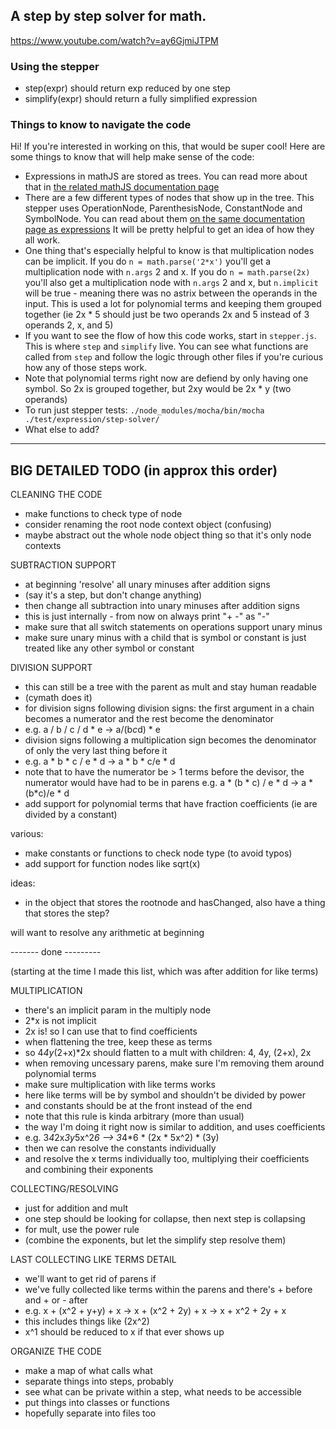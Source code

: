 ## A step by step solver for math.

https://www.youtube.com/watch?v=ay6GjmiJTPM

### Using the stepper

- step(expr) should return exp reduced by one step
- simplify(expr) should return a fully simplified expression

### Things to know to navigate the code

Hi! If you're interested in working on this, that would be super cool!
Here are some things to know that will help make sense of the code:

- Expressions in mathJS are stored as trees. You can read more about that in
  [the related mathJS documentation page](http://mathjs.org/docs/expressions/expression_trees.html)
- There are a few different types of nodes that show up in the tree.
  This stepper uses OperationNode, ParenthesisNode, ConstantNode and SymbolNode. You can read about
  them [on the same documentation page as expressions](http://mathjs.org/docs/expressions/expression_trees.html)
  It will be pretty helpful to get an idea of how they all work.
- One thing that's especially helpful to know is that multiplication nodes can be implicit.
  If you do `n = math.parse('2*x')` you'll get a multiplication node with `n.args` 2 and x.
  If you do `n = math.parse(2x)` you'll also get a multiplication node with `n.args` 2 and x,
  but `n.implicit` will be true - meaning there was no astrix between the operands in the input.
  This is used a lot for polynomial terms and keeping them grouped together (ie 2x * 5 should just
  be two operands 2x and 5 instead of 3 operands 2, x, and 5)
- If you want to see the flow of how this code works, start in `stepper.js`. This is where `step` and
  `simplify` live. You can see what functions are called from `step` and follow the logic through other
  files if you're curious how any of those steps work.
- Note that polynomial terms right now are defiend by only having one symbol. So 2x is grouped together,
  but 2xy would be 2x * y (two operands)
- To run just stepper tests: `./node_modules/mocha/bin/mocha ./test/expression/step-solver/`
- What else to add?

--------

## BIG DETAILED TODO (in approx this order)

CLEANING THE CODE

- make functions to check type of node
- consider renaming the root node context object (confusing)
- maybe abstract out the whole node object thing so that it's only node contexts

SUBTRACTION SUPPORT

- at beginning 'resolve' all unary minuses after addition signs
 - (say it's a step, but don't change anything)
- then change all subtraction into unary minuses after addition signs
 - this is just internally - from now on always print "+ -" as "-"
- make sure that all switch statements on operations support unary minus
- make sure unary minus with a child that is symbol or constant is just treated
  like any other symbol or constant

DIVISION SUPPORT

- this can still be a tree with the parent as mult and stay human readable
 - (cymath does it)
- for division signs following division signs: the first argument in a chain
  becomes a numerator and the rest become the denominator
 - e.g. a / b / c / d * e -> a/(b*c*d) * e
- division signs following a multiplication sign becomes the denominator of
  only the very last thing before it
 - e.g. a * b * c / e * d -> a * b * c/e * d
- note that to have the numerator be > 1 terms before the devisor, the numerator
  would have had to be in parens e.g. a * (b * c) / e * d -> a * (b*c)/e * d
- add support for polynomial terms that have fraction coefficients (ie are divided by a constant)


various:

- make constants or functions to check node type (to avoid typos)
- add support for function nodes like sqrt(x)

ideas:

- in the object that stores the rootnode and hasChanged, also have a thing that
  stores the step?

will want to resolve any arithmetic at beginning

------- done ---------

(starting at the time I made this list, which was after addition for like terms)

MULTIPLICATION

- there's an implicit param in the multiply node
 - 2*x is not implicit
 - 2x is! so I can use that to find coefficients
- when flattening the tree, keep these as terms
 - so 4*4y*(2+x)*2x should flatten to a mult with children: 4, 4y, (2+x), 2x
- when removing uncessary parens, make sure I'm removing them around polynomial terms
- make sure multiplication with like terms works
 - here like terms will be by symbol and shouldn't be divided by power
 - and constants should be at the front instead of the end
 - note that this rule is kinda arbitrary (more than usual)
 - the way I'm doing it right now is similar to addition, and uses coefficients
 - e.g. 3*4*2x*3y*5x^2*6 --> 3*4*6 * (2x * 5x^2) * (3y)
 - then we can resolve the constants individually
 - and resolve the x terms individually too, multiplying their coefficients
   and combining their exponents

COLLECTING/RESOLVING

- just for addition and mult
- one step should be looking for collapse, then next step is collapsing
- for mult, use the power rule
- (combine the exponents, but let the simplify step resolve them)

LAST COLLECTING LIKE TERMS DETAIL

- we'll want to get rid of parens if
 - we've fully collected like terms within the parens and there's + before and + or - after
 - e.g. x + (x^2 + y+y) + x -> x + (x^2 + 2y) + x -> x + x^2 + 2y + x
 - this includes things like (2x^2)
- x^1 should be reduced to x if that ever shows up

ORGANIZE THE CODE

- make a map of what calls what
- separate things into steps, probably
- see what can be private within a step, what needs to be accessible
- put things into classes or functions
- hopefully separate into files too
